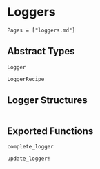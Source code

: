 # Loggers 
```@contents
Pages = ["loggers.md"]
```

## Abstract Types
```@docs
Logger

LoggerRecipe
```

## Logger Structures
```@docs

```

## Exported Functions
```@docs
complete_logger

update_logger!
```
